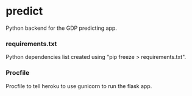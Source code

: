 # predict

Python backend for the GDP predicting app.

### requirements.txt
Python dependencies list created using "pip freeze > requirements.txt".

### Procfile
Procfile to tell heroku to use gunicorn to run the flask app.
